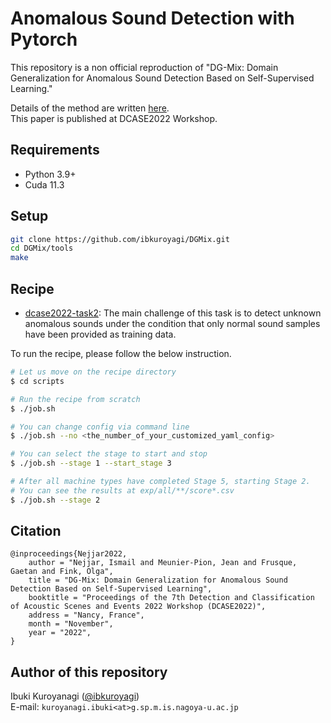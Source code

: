 # Anomalous Sound Detection with Pytorch

This repository is a non official reproduction of "DG-Mix: Domain Generalization for Anomalous Sound Detection Based on Self-Supervised Learning."

Details of the method are written [here](https://dcase.community/documents/workshop2022/proceedings/DCASE2022Workshop_Nejjar_31.pdf).  
This paper is published at DCASE2022 Workshop.

## Requirements

- Python 3.9+
- Cuda 11.3

## Setup

```bash
git clone https://github.com/ibkuroyagi/DGMix.git
cd DGMix/tools
make
```

## Recipe

- [dcase2022-task2](https://dcase.community/challenge2022/task-unsupervised-anomalous-sound-detection-for-machine-condition-monitoring): The main challenge of this task is to detect unknown anomalous sounds under the condition that only normal sound samples have been provided as training data.

To run the recipe, please follow the below instruction.

```bash
# Let us move on the recipe directory
$ cd scripts

# Run the recipe from scratch
$ ./job.sh

# You can change config via command line
$ ./job.sh --no <the_number_of_your_customized_yaml_config>

# You can select the stage to start and stop
$ ./job.sh --stage 1 --start_stage 3

# After all machine types have completed Stage 5, starting Stage 2.
# You can see the results at exp/all/**/score*.csv
$ ./job.sh --stage 2


```

## Citation

```
@inproceedings{Nejjar2022,
    author = "Nejjar, Ismail and Meunier-Pion, Jean and Frusque, Gaetan and Fink, Olga",
    title = "DG-Mix: Domain Generalization for Anomalous Sound Detection Based on Self-Supervised Learning",
    booktitle = "Proceedings of the 7th Detection and Classification of Acoustic Scenes and Events 2022 Workshop (DCASE2022)",
    address = "Nancy, France",
    month = "November",
    year = "2022",
}
```

## Author of this repository

Ibuki Kuroyanagi ([@ibkuroyagi](https://github.com/ibkuroyagi))  
E-mail: `kuroyanagi.ibuki<at>g.sp.m.is.nagoya-u.ac.jp`
